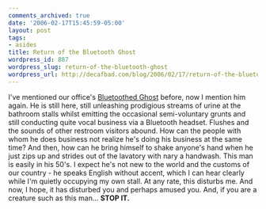 ```yaml
---
comments_archived: true
date: '2006-02-17T15:45:59-05:00'
layout: post
tags:
- asides
title: Return of the Bluetooth Ghost
wordpress_id: 887
wordpress_slug: return-of-the-bluetooth-ghost
wordpress_url: http://decafbad.com/blog/2006/02/17/return-of-the-bluetooth-ghost
---
```

 <p>I've mentioned our office's <a href="http://decafbad.com/blog/2005/10/21/the-bluetooth-ghost">Bluetoothed Ghost</a> before, now I mention him again.  He is still here, still unleashing prodigious streams of urine at the bathroom stalls whilst emitting the occasional semi-voluntary grunts and still conducting quite vocal business via a Bluetooth headset.  Flushes and the sounds of other restroom visitors abound.  How can the people with whom he does business not realize he's doing his business at the same time?  And then, how can he bring himself to shake anyone's hand when he just zips up and strides out of the lavatory with nary a handwash.  This man is easily in his 50's.  I expect he's not new to the world and the customs of our country - he speaks English without accent, which I can hear clearly while I'm quietly occupying my own stall.  At any rate, this disturbs me.  And now, I hope, it has disturbed you and perhaps amused you.  And, if you are a creature such as this man...  <b>STOP IT.</b></p>
